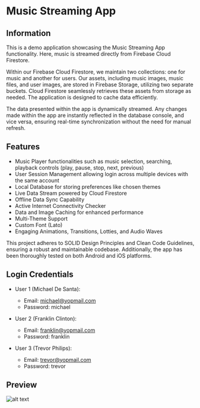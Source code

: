 # Music Streaming App

## Information
This is a demo application showcasing the Music Streaming App functionality. Here, music is streamed directly from Firebase Cloud Firestore.

Within our Firebase Cloud Firestore, we maintain two collections: one for music and another for users. Our assets, including music images, music files, and user images, are stored in Firebase Storage, utilizing two separate buckets. Cloud Firestore seamlessly retrieves these assets from storage as needed. The application is designed to cache data efficiently.

The data presented within the app is dynamically streamed. Any changes made within the app are instantly reflected in the database console, and vice versa, ensuring real-time synchronization without the need for manual refresh.

## Features
- Music Player functionalities such as music selection, searching, playback controls (play, pause, stop, next, previous)
- User Session Management allowing login across multiple devices with the same account
- Local Database for storing preferences like chosen themes
- Live Data Stream powered by Cloud Firestore
- Offline Data Sync Capability
- Active Internet Connectivity Checker
- Data and Image Caching for enhanced performance
- Multi-Theme Support
- Custom Font (Lato)
- Engaging Animations, Transitions, Lotties, and Audio Waves

This project adheres to SOLID Design Principles and Clean Code Guidelines, ensuring a robust and maintainable codebase. Additionally, the app has been thoroughly tested on both Android and iOS platforms.

## Login Credentials
- User 1 (Michael De Santa):
  - Email: michael@yopmail.com
  - Password: michael

- User 2 (Franklin Clinton):
  - Email: franklin@yopmail.com
  - Password: franklin

- User 3 (Trevor Philips):
  - Email: trevor@yopmail.com
  - Password: trevor

## Preview
![alt text](https://i.postimg.cc/L4Cz6c0z/imgonline-com-ua-twotoone-NZY6t-Iv-SMr-K6gi-V.png "img")
